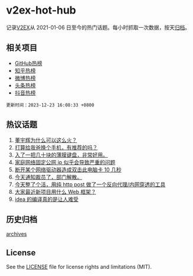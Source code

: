# v2ex-hot-hub

 记录[V2EX](https://www.v2ex.com/)从 2021-01-06 日至今的热门话题。每小时抓取一次数据，按天[归档](archives)。
 
 ## 相关项目

- [GitHub热榜](https://github.com/lonnyzhang423/github-hot-hub)
- [知乎热榜](https://github.com/lonnyzhang423/zhihu-hot-hub)
- [微博热榜](https://github.com/lonnyzhang423/weibo-hot-hub)
- [头条热榜](https://github.com/lonnyzhang423/toutiao-hot-hub)
- [抖音热榜](https://github.com/lonnyzhang423/douyin-hot-hub)


 `更新时间：2023-12-23 16:08:33 +0800`

## 热议话题

1. [董宇辉为什么可以这么火？](https://www.v2ex.com/t/1002717)
1. [打算给我爸换个手机，有推荐的吗？](https://www.v2ex.com/t/1002690)
1. [入了一把几十块的薄膜键盘，非常好用。](https://www.v2ex.com/t/1002718)
1. [家庭网络固定公网 ip 似乎会导致严重的问题](https://www.v2ex.com/t/1002761)
1. [断开某个网络驱动器造成双击此电脑卡 10 几秒](https://www.v2ex.com/t/1002754)
1. [今天通知裁员了，部门解散。](https://www.v2ex.com/t/1002781)
1. [今天整了个活，用纯 http post 做了一个反向代理/内网穿透的工具](https://www.v2ex.com/t/1002777)
1. [大家最近新项目用什么 Web 框架？](https://www.v2ex.com/t/1002736)
1. [idea 的编译真的是让人难受](https://www.v2ex.com/t/1002742)

## 历史归档

[archives](archives)

## License

See the [LICENSE](LICENSE) file for license rights and limitations (MIT).
